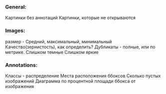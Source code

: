 ### General:
Картинки без аннотаций
Картинки, которые не открываются


### Images:
размер - Средний, максимальный, минимальный
Качество(зернистость), как определить?
Дубликаты - полные, или по метрике.
Слишком темные
Слишком яркие



### Annotations:
Классы - распределение
Места расположения ббоксов
Сколько пустых изображений
Диаграмма по процентной площади ббокса от изображения

